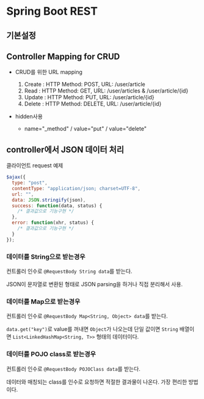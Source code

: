# Spring Boot REST

## 기본설정

## Controller Mapping for CRUD

- CRUD를 위한 URL mapping
  1. Create : HTTP Method: POST, URL: /user/article
  1. Read : HTTP Method: GET, URL: /user/articles & /user/article/{id}
  1. Update : HTTP Method: PUT, URL: /user/article/{id}
  1. Delete : HTTP Method: DELETE, URL: /user/article/{id}

- hidden사용
  - name="_method" / value="put" / value="delete"

## controller에서 JSON 데이터 처리

클라이언트 request 예제

  ```javascript
  $ajax({
    type: "post",
    contentType: "application/json; charset=UTF-8",
    url: "",
    data: JSON.stringify(json),
    success: function(data, status) {
      /* 결과값으로 기능구현 */
    },
    error: function(xhr, status) {
      /* 결과값으로 기능구현 */
    }
  });
  ```

### 데이터를 String으로 받는경우

컨트롤러 인수로 `@RequestBody String data`를 받는다.

JSON이 문자열로 변환된 형태로 JSON parsing을 하거나 직접 분리해서 사용.

### 데이터를 Map으로 받는경우

컨트롤러 인수로 `@RequestBody Map<String, Object> data`를 받는다.

`data.get("key")`로 value를 꺼내면 `Object`가 나오는데
단일 값이면 `String` 배열이면 `List<LinkedHashMap<String, T>>` 형태의 데이터이다.

### 데이터를 POJO class로 받는경우

컨트롤러 인수로 `@RequestBody POJOClass data`를 받는다.

데이터와 매칭되는 class를 인수로 요청하면 적절한 결과물이 나온다. 가장 편리한 방법이다.